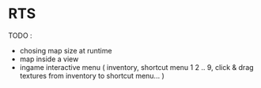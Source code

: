 RTS
===

TODO :
* chosing map size at runtime
* map inside a view
* ingame interactive menu ( inventory, shortcut menu 1 2 .. 9, click & drag textures from inventory to shortcut menu... )
